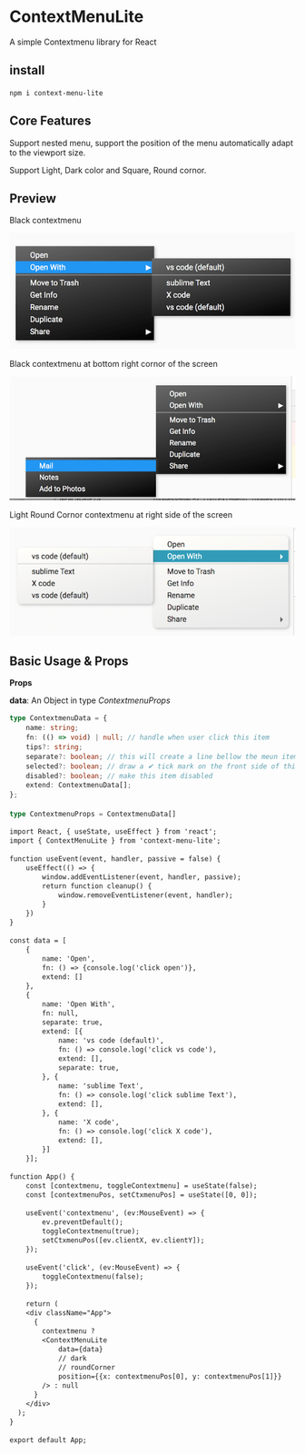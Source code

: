 # ContextMenuLite

A simple Contextmenu library for React

## install

`npm i context-menu-lite`

## Core Features
Support nested menu, support the position of the menu automatically adapt to the viewport size.

Support Light, Dark color and Square, Round cornor.

## Preview

Black contextmenu

![Black contextmenu](/assets/1.png)

Black contextmenu at bottom right cornor of the screen

![Black contextmenuat right bottom cornor of the screen](/assets/2.png)

Light Round Cornor contextmenu at right side of the screen

![Light Round Cornor contextmenu at right side of the screen](/assets/3.png)

## Basic Usage & Props

**Props**

**data**: An Object in type *ContextmenuProps*

```ts
type ContextmenuData = {
    name: string;
    fn: (() => void) | null; // handle when user click this item
    tips?: string;
    separate?: boolean; // this will create a line bellow the meun item
    selected?: boolean; // draw a ✔ tick mark on the front side of this item
    disabled?: boolean; // make this item disabled
    extend: ContextmenuData[];
};

type ContextmenuProps = ContextmenuData[]
```

```tsx
import React, { useState, useEffect } from 'react';
import { ContextMenuLite } from 'context-menu-lite';

function useEvent(event, handler, passive = false) {
    useEffect(() => {
        window.addEventListener(event, handler, passive);
        return function cleanup() {
            window.removeEventListener(event, handler);
        }
    })
}

const data = [
    {
        name: 'Open',
        fn: () => {console.log('click open')},
        extend: []
    },
    {
        name: 'Open With',
        fn: null,
        separate: true,
        extend: [{
            name: 'vs code (default)',
            fn: () => console.log('click vs code'),
            extend: [],
            separate: true,
        }, {
            name: 'sublime Text',
            fn: () => console.log('click sublime Text'),
            extend: [],
        }, {
            name: 'X code',
            fn: () => console.log('click X code'),
            extend: [],
        }]
    }];

function App() {
    const [contextmenu, toggleContextmenu] = useState(false);
    const [contextmenuPos, setCtxmenuPos] = useState([0, 0]);

    useEvent('contextmenu', (ev:MouseEvent) => {
        ev.preventDefault();
        toggleContextmenu(true);
        setCtxmenuPos([ev.clientX, ev.clientY]);
    });

    useEvent('click', (ev:MouseEvent) => {
        toggleContextmenu(false);
    });

    return (
    <div className="App">
      {
        contextmenu ?
        <ContextMenuLite
            data={data}
            // dark
            // roundCorner
            position={{x: contextmenuPos[0], y: contextmenuPos[1]}}
        /> : null
      }
    </div>
  );
}

export default App;
```

